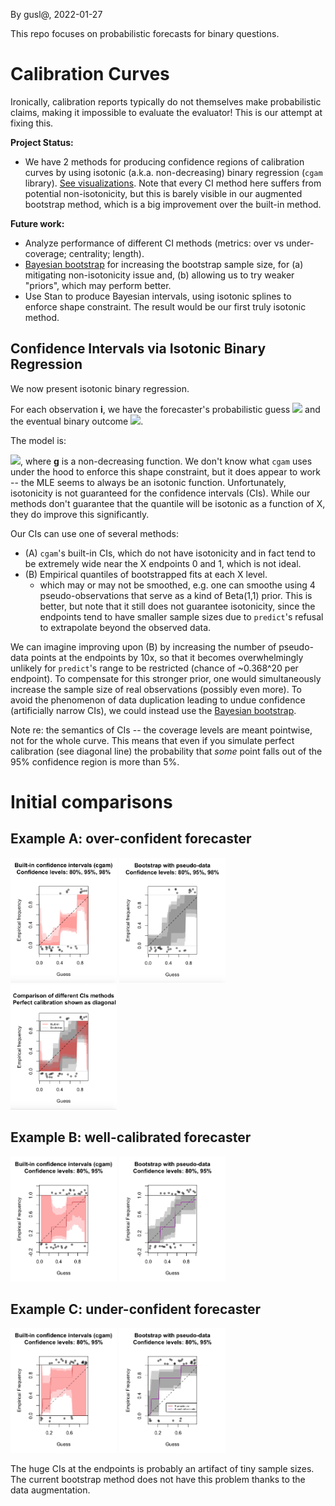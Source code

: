 By gusl@, 2022-01-27

This repo focuses on probabilistic forecasts for binary questions.

# Calibration Curves

Ironically, calibration reports typically do not themselves make probabilistic
claims, making it impossible to evaluate the evaluator! This is our attempt at fixing this.

**Project Status:**
- We have 2 methods for producing confidence regions of
calibration curves by using isotonic (a.k.a. non-decreasing) binary regression (`cgam`
library). [See
visualizations](https://github.com/gusl/CalibrationCurves#initial-comparisons). Note
that every CI method here suffers from potential non-isotonicity, but this is barely visible in our
augmented bootstrap method, which is a big improvement over the
built-in method.


**Future work:**
- Analyze performance of different CI methods
(metrics: over vs under-coverage; centrality; length).
- [Bayesian
bootstrap](https://www.sumsar.net/blog/2015/04/the-non-parametric-bootstrap-as-a-bayesian-model/)
for increasing the bootstrap sample size, for (a) mitigating non-isotonicity
issue and, (b) allowing us to try weaker "priors", which may perform better.
- Use Stan to produce Bayesian intervals, using isotonic
splines to enforce shape constraint. The result would be our first
truly isotonic method.

<!-- [Testing Probability Calibrations
Andreas Bloechlinger](https://www.efmaefm.org/0EFMAMEETINGS/EFMA%20ANNUAL%20MEETINGS/2006-Madrid/papers/147279_full.pdf) -->

## Confidence Intervals via Isotonic Binary Regression

We now present isotonic binary regression.

For each observation **i**, we have the forecaster's probabilistic
guess <img
src="https://latex.codecogs.com/png.image?\dpi{110}&space;\bg_black&space;X_i\in%20[0,1]">
 and the eventual binary outcome <img
src="https://latex.codecogs.com/png.image?\dpi{110}&space;\bg_black&space;Y_i\in%20\{0,1\}">.

The model is:

<img
src="https://latex.codecogs.com/png.image?\dpi{110}&space;\bg_black&space;Y_i%20\sim%20Bernoulli(g(X_i))">,
where **g** is a non-decreasing function. We don't know what `cgam`
uses under the hood to enforce this shape constraint, but it does
appear to work -- the MLE seems to always be an isotonic function.  Unfortunately, isotonicity is not guaranteed for
the confidence intervals (CIs).  While our methods don't guarantee that the quantile will be
isotonic as a function of X, they do improve this significantly.


Our CIs can use one of several methods:
- (A) `cgam`'s built-in CIs, which do not have isotonicity and in fact
  tend to be extremely wide near the X endpoints 0 and 1, which is not ideal.
- (B) Empirical quantiles of bootstrapped fits at each X level.
  - which may or may not be smoothed, e.g. one can smoothe using 4 pseudo-observations
    that serve as a kind of Beta(1,1) prior. This is better, but note that it still does
    not guarantee isotonicity, since the endpoints tend to have
    smaller sample sizes due to `predict`'s refusal to
    extrapolate beyond the observed data.
	

	
We can imagine improving upon (B) by increasing the number of
pseudo-data points at the endpoints by 10x, so that it becomes overwhelmingly
unlikely for `predict`'s range to be restricted (chance of ~0.368^20 per endpoint). To compensate for
this stronger prior, one would
simultaneously increase the sample size of real observations (possibly even
more). To avoid the phenomenon of data duplication leading to
undue confidence (artificially narrow CIs), we could instead use the
[Bayesian
bootstrap](https://www.sumsar.net/blog/2015/04/the-non-parametric-bootstrap-as-a-bayesian-model/).

<!-- But maybe a more interesting question is how well the bootstrap
distribution approximates posterior distributions. -->

Note re: the semantics of CIs -- the coverage levels are meant
pointwise, not for the whole curve. This means that even if you simulate perfect
calibration (see diagonal line) the
probability that *some* point falls out of the 95% confidence region
is more than 5%.


# Initial comparisons

## Example A: over-confident forecaster
<img
src="https://github.com/gusl/CalibrationCurves/blob/main/img/builtin.png" width=170 height=200>
<img
src="https://github.com/gusl/CalibrationCurves/blob/main/img/boot_pseudo.png" width=170 height=200>
<img
src="https://github.com/gusl/CalibrationCurves/blob/main/img/compared.png"
width=170 height=200>

## Example B: well-calibrated forecaster
<img
src="https://github.com/gusl/CalibrationCurves/blob/main/img/B_builtin.png" width=170 height=200>
<img
src="https://github.com/gusl/CalibrationCurves/blob/main/img/B_boot.png" width=170 height=200>


## Example C: under-confident forecaster
<img
src="https://github.com/gusl/CalibrationCurves/blob/main/img/C_builtin.png" width=170 height=200>
<img
src="https://github.com/gusl/CalibrationCurves/blob/main/img/C_boot.png" width=170 height=200>


The huge CIs at the endpoints is probably an artifact of tiny sample
sizes. The current bootstrap method does not have this problem thanks to the data augmentation.
